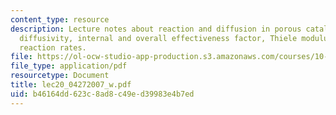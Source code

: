 ```yaml
---
content_type: resource
description: Lecture notes about reaction and diffusion in porous catalysts. Effective
  diffusivity, internal and overall effectiveness factor, Thiele modulus, apparent
  reaction rates.
file: https://ol-ocw-studio-app-production.s3.amazonaws.com/courses/10-37-chemical-and-biological-reaction-engineering-spring-2007/b46164dd623c8ad8c49ed39983e4b7ed_lec20_04272007_w.pdf
file_type: application/pdf
resourcetype: Document
title: lec20_04272007_w.pdf
uid: b46164dd-623c-8ad8-c49e-d39983e4b7ed
---
```

